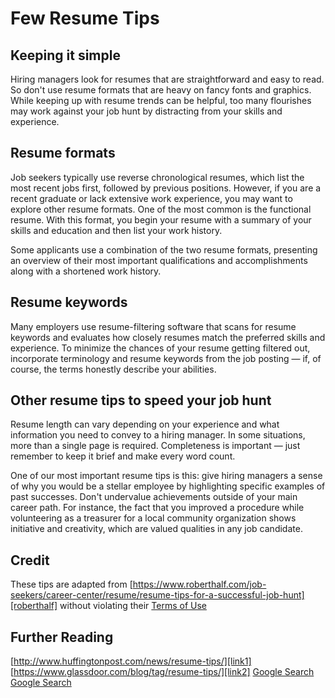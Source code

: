 # Few Resume Tips

## Keeping it simple

Hiring managers look for resumes that are straightforward and easy to read. So don't use resume formats that are heavy on fancy fonts and graphics. While keeping up with resume trends can be helpful, too many flourishes may work against your job hunt by distracting from your skills and experience. 

## Resume formats

Job seekers typically use reverse chronological resumes, which list the most recent jobs first, followed by previous positions. However, if you are a recent graduate or lack extensive work experience, you may want to explore other resume formats. One of the most common is the functional resume. With this format, you begin your resume with a summary of your skills and education and then list your work history.

Some applicants use a combination of the two resume formats, presenting an overview of their most important qualifications and accomplishments along with a shortened work history.

## Resume keywords

Many employers use resume-filtering software that scans for resume keywords and evaluates how closely resumes match the preferred skills and experience. To minimize the chances of your resume getting filtered out, incorporate terminology and resume keywords from the job posting — if, of course, the terms honestly describe your abilities.

## Other resume tips to speed your job hunt

Resume length can vary depending on your experience and what information you need to convey to a hiring manager. In some situations, more than a single page is required. Completeness is important — just remember to keep it brief and make every word count.

One of our most important resume tips is this: give hiring managers a sense of why you would be a stellar employee by highlighting specific examples of past successes. Don't undervalue achievements outside of your main career path. For instance, the fact that you improved a procedure while volunteering as a treasurer for a local community organization shows initiative and creativity, which are valued qualities in any job candidate. 

## Credit

These tips are adapted from [https://www.roberthalf.com/job-seekers/career-center/resume/resume-tips-for-a-successful-job-hunt][roberthalf] without violating their [Terms of Use][terms] 

## Further Reading

[http://www.huffingtonpost.com/news/resume-tips/][link1]
[https://www.glassdoor.com/blog/tag/resume-tips/][link2]
[Google Search][link3]
[Google Search][link4]

[roberthalf]: https://www.roberthalf.com/job-seekers/career-center/resume/resume-tips-for-a-successful-job-hunt
[terms]: https://www.roberthalf.com/terms-of-use
[link1]: http://www.huffingtonpost.com/news/resume-tips/
[link2]: https://www.glassdoor.com/blog/tag/resume-tips/
[link3]: https://www.google.com/webhp?sourceid=chrome-instant&ion=1&espv=2&ie=UTF-8#q=resume%20tips
[link4]: https://www.google.com/webhp?sourceid=chrome-instant&ion=1&espv=2&ie=UTF-8#q=how+to+write+a+resume

